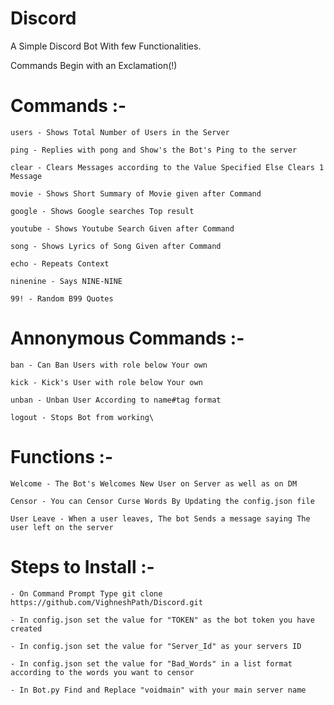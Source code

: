 # Discord

A Simple Discord Bot With few Functionalities.

Commands Begin with an Exclamation(!)

# Commands :-

	users - Shows Total Number of Users in the Server
	
	ping - Replies with pong and Show's the Bot's Ping to the server
	
	clear - Clears Messages according to the Value Specified Else Clears 1 Message
	
	movie - Shows Short Summary of Movie given after Command
	
	google - Shows Google searches Top result
	
	youtube - Shows Youtube Search Given after Command
	
	song - Shows Lyrics of Song Given after Command
	
	echo - Repeats Context
	
	ninenine - Says NINE-NINE
	
	99! - Random B99 Quotes
	


# Annonymous Commands :-

	ban - Can Ban Users with role below Your own
	
	kick - Kick's User with role below Your own
	
	unban - Unban User According to name#tag format
	
	logout - Stops Bot from working\
	

# Functions :-

	Welcome - The Bot's Welcomes New User on Server as well as on DM
	
	Censor - You can Censor Curse Words By Updating the config.json file
	
	User Leave - When a user leaves, The bot Sends a message saying The user left on the server
	

# Steps to Install :-

	- On Command Prompt Type git clone https://github.com/VighneshPath/Discord.git

	- In config.json set the value for "TOKEN" as the bot token you have created 

	- In config.json set the value for "Server_Id" as your servers ID

	- In config.json set the value for "Bad_Words" in a list format according to the words you want to censor

	- In Bot.py Find and Replace "voidmain" with your main server name

